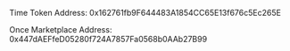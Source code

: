 Time Token Address: 0x162761fb9F644483A1854CC65E13f676c5Ec265E

Once Marketplace Address:  0x447dAEFfeD05280f724A7857Fa0568b0AAb27B99